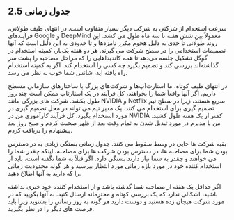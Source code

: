 ## 2.5 جدول زمانی

سرعت استخدام از شرکتی به شرکت دیگر بسیار متفاوت است. در انتهای طیف طولانی، فرآیندهای Google و DeepMind معمولاً بین شش هفته تا سه ماه طول می کشد. این روند طولانی تا حدی به دلیل هجوم مکرر نامزدها و تا حدودی به این دلیل است که آنها تصمیمات استخدامی را در سطح شرکت می گیرند. هر دو هفته یک‌بار، کمیته استخدام در گوگل تشکیل جلسه می‌دهد تا همه کاندیداهایی را که مراحل مصاحبه را پشت سر گذاشته‌اند بررسی کند و تصمیم بگیرد چه کسی را استخدام کند. اگر به کمیته استخدام راه یافته اید، شانس شما خوب به نظر می رسد.

در انتهای طیف کوتاه، ما استارت‌آپ‌ها و شرکت‌های بزرگ با ساختارهای سازمانی مسطح داریم. اگر آنها واقعاً شما را بخواهند، کل فرآیند در یک استارتاپ ممکن است چند روز طول بکشد. شرکت های بزرگی مانند NVIDIA و Netflix سریع هستند، زیرا در سطح تیم تصمیم گیری برای استخدام می کنند. یک مدیر تیم می تواند در محل تصمیم گیری در مورد استخدام بگیرد. کل فرآیند کارآموزی من در NVIDIA کمتر از یک هفته طول کشید. من با مدیرم در مورد تبدیل شدن به تمام وقت بعد از ظهر صحبت کردم و صبح روز بعد پیشنهادم را دریافت کردم.

بقیه شرکت ها جایی در وسط سقوط می کنند. جدول زمانی بستگی زیادی به در دسترس بودن شما برای مصاحبه ها، در دسترس بودن شرکت ها برای مصاحبه، اینکه چقدر شما را می خواهند و چقدر به شما نیاز دارند بستگی دارد. اگر قبلاً به شما نگفته است، باید از استخدام کننده خود در مورد بازه زمانی مورد انتظار بپرسید و هر گونه محدودیت زمانی را که دارید به آنها اطلاع دهید.

اگر حداقل یک هفته از مصاحبه شما گذشته باشد و از استخدام کننده خود خبری نداشته باشید، اشکالی ندارد که یک بررسی کوتاه و محترمانه ارسال کنید. به آنها بگویید که در مورد شرکت هیجان زده هستید و دوست دارید هر گونه به روز رسانی را بشنوید زیرا باید فرصت های دیگر را در نظر بگیرید.